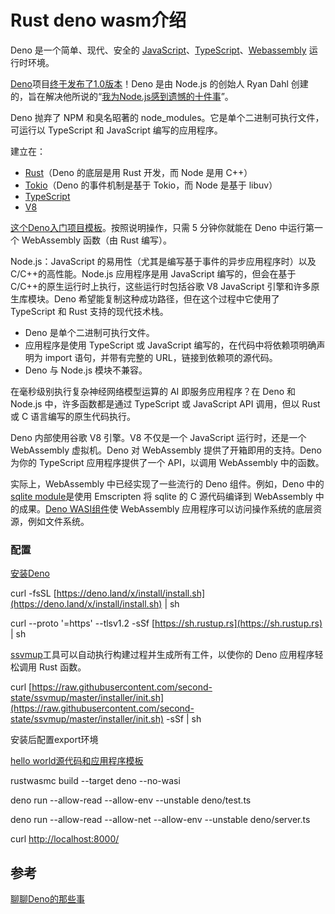 # Rust deno wasm介绍

Deno 是一个简单、现代、安全的 [JavaScript](https://www.javascript.com/)、[TypeScript](https://www.typescriptlang.org/)、[Webassembly](https://webassembly.org/) 运行时环境。

[Deno](https://deno.land/)项目[终于发布了1.0版本](https://www.infoq.com/news/2020/06/deno-1-ready-production/)！Deno 是由 Node.js 的创始人 Ryan Dahl 创建的，旨在解决他所说的“[我为Node.js感到遗憾的十件事](https://www.youtube.com/watch?v=M3BM9TB-8yA)”。

Deno 抛弃了 NPM 和臭名昭著的 node\_modules。它是单个二进制可执行文件，可运行以 TypeScript 和 JavaScript 编写的应用程序。

建立在：

* [Rust](https://www.rust-lang.org/zh-CN/)（Deno 的底层是用 Rust 开发，而 Node 是用 C++）
* [Tokio](https://tokio-zh.github.io/)（Deno 的事件机制是基于 Tokio，而 Node 是基于 libuv）
* [TypeScript](https://www.typescriptlang.org/)
* [V8](https://v8.dev/)

[这个Deno入门项目模板](https://github.com/second-state/ssvm-deno-starter)。按照说明操作，只需 5 分钟你就能在 Deno 中运行第一个 WebAssembly 函数（由 Rust 编写）。

Node.js：JavaScript 的易用性（尤其是编写基于事件的异步应用程序时）以及 C/C++的高性能。Node.js 应用程序是用 JavaScript 编写的，但会在基于 C/C++的原生运行时上执行，这些运行时包括谷歌 V8 JavaScript 引擎和许多原生库模块。Deno 希望能复制这种成功路径，但在这个过程中它使用了 TypeScript 和 Rust 支持的现代技术栈。

* Deno 是单个二进制可执行文件。
* 应用程序是使用 TypeScript 或 JavaScript 编写的，在代码中将依赖项明确声明为 import 语句，并带有完整的 URL，链接到依赖项的源代码。
* Deno 与 Node.js 模块不兼容。

在毫秒级别执行复杂神经网络模型运算的 AI 即服务应用程序？在 Deno 和 Node.js 中，许多函数都是通过 TypeScript 或 JavaScript API 调用，但以 Rust 或 C 语言编写的原生代码执行。

Deno 内部使用谷歌 V8 引擎。V8 不仅是一个 JavaScript 运行时，还是一个 WebAssembly 虚拟机。Deno 对 WebAssembly 提供了开箱即用的支持。Deno 为你的 TypeScript 应用程序提供了一个 API，以调用 WebAssembly 中的函数。

实际上，WebAssembly 中已经实现了一些流行的 Deno 组件。例如，Deno 中的[sqlite module](https://deno.land/x/sqlite/)是使用 Emscripten 将 sqlite 的 C 源代码编译到 WebAssembly 中的成果。[Deno WASI组件](https://github.com/caspervonb/deno-wasi/blob/master/README.md)使 WebAssembly 应用程序可以访问操作系统的底层资源，例如文件系统。

### 配置

[安装Deno](https://deno.land/manual/getting\_started/installation)

curl -fsSL [https://deno.land/x/install/install.sh](https://deno.land/x/install/install.sh) | sh

curl --proto '=https' --tlsv1.2 -sSf [https://sh.rustup.rs](https://sh.rustup.rs) | sh

[ssvmup](https://www.secondstate.io/articles/ssvmup/)工具可以自动执行构建过程并生成所有工件，以使你的 Deno 应用程序轻松调用 Rust 函数。

curl [https://raw.githubusercontent.com/second-state/ssvmup/master/installer/init.sh](https://raw.githubusercontent.com/second-state/ssvmup/master/installer/init.sh) -sSf | sh

安装后配置export环境

[hello world源代码和应用程序模板](https://github.com/second-state/ssvm-deno-starter)

rustwasmc build --target deno --no-wasi

deno run --allow-read --allow-env --unstable deno/test.ts

deno run --allow-read --allow-net --allow-env --unstable deno/server.ts

curl [http://localhost:8000/](http://localhost:8000/)



## 参考

[聊聊Deno的那些事](https://www.zoo.team/article/talk-about-deno)
